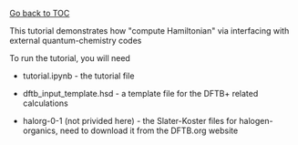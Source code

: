 [Go back to TOC](../../README.md)

This tutorial demonstrates how "compute Hamiltonian" via interfacing with external quantum-chemistry codes

To run the tutorial, you will need 

* tutorial.ipynb - the tutorial file

* dftb_input_template.hsd - a template file for the DFTB+ related calculations

* halorg-0-1 (not privided here) - the Slater-Koster files for halogen-organics, need to download it from the DFTB.org website



